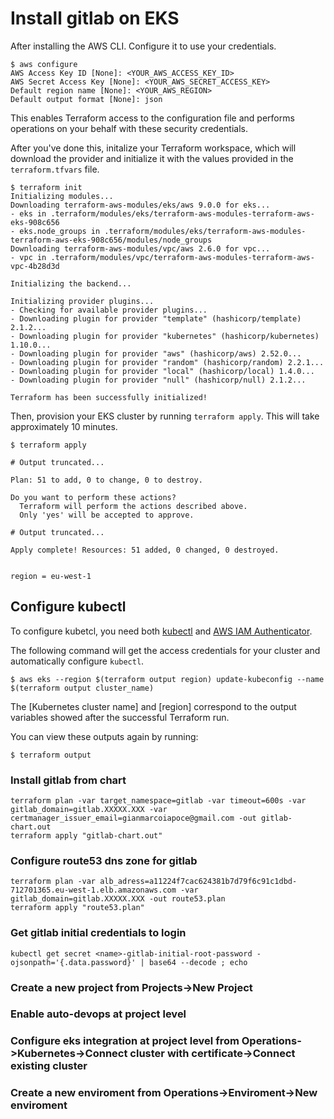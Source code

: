 # Install gitlab on EKS

After installing the AWS CLI. Configure it to use your credentials.

```shell
$ aws configure
AWS Access Key ID [None]: <YOUR_AWS_ACCESS_KEY_ID>
AWS Secret Access Key [None]: <YOUR_AWS_SECRET_ACCESS_KEY>
Default region name [None]: <YOUR_AWS_REGION>
Default output format [None]: json
```

This enables Terraform access to the configuration file and performs operations on your behalf with these security credentials.

After you've done this, initalize your Terraform workspace, which will download 
the provider and initialize it with the values provided in the `terraform.tfvars` file.

```shell
$ terraform init
Initializing modules...
Downloading terraform-aws-modules/eks/aws 9.0.0 for eks...
- eks in .terraform/modules/eks/terraform-aws-modules-terraform-aws-eks-908c656
- eks.node_groups in .terraform/modules/eks/terraform-aws-modules-terraform-aws-eks-908c656/modules/node_groups
Downloading terraform-aws-modules/vpc/aws 2.6.0 for vpc...
- vpc in .terraform/modules/vpc/terraform-aws-modules-terraform-aws-vpc-4b28d3d

Initializing the backend...

Initializing provider plugins...
- Checking for available provider plugins...
- Downloading plugin for provider "template" (hashicorp/template) 2.1.2...
- Downloading plugin for provider "kubernetes" (hashicorp/kubernetes) 1.10.0...
- Downloading plugin for provider "aws" (hashicorp/aws) 2.52.0...
- Downloading plugin for provider "random" (hashicorp/random) 2.2.1...
- Downloading plugin for provider "local" (hashicorp/local) 1.4.0...
- Downloading plugin for provider "null" (hashicorp/null) 2.1.2...

Terraform has been successfully initialized!
```

Then, provision your EKS cluster by running `terraform apply`. This will 
take approximately 10 minutes.

```shell
$ terraform apply

# Output truncated...

Plan: 51 to add, 0 to change, 0 to destroy.

Do you want to perform these actions?
  Terraform will perform the actions described above.
  Only 'yes' will be accepted to approve.

# Output truncated...

Apply complete! Resources: 51 added, 0 changed, 0 destroyed.


region = eu-west-1
```

## Configure kubectl

To configure kubetcl, you need both [kubectl](https://kubernetes.io/docs/tasks/tools/install-kubectl/) 
and [AWS IAM Authenticator](https://docs.aws.amazon.com/eks/latest/userguide/install-aws-iam-authenticator.html).

The following command will get the access credentials for your cluster and automatically
configure `kubectl`.

```shell
$ aws eks --region $(terraform output region) update-kubeconfig --name $(terraform output cluster_name)
```

The
[Kubernetes cluster name]
and [region] correspond to the output variables showed after the successful Terraform run.

You can view these outputs again by running:

```shell
$ terraform output
```

### Install gitlab from chart
```shell
terraform plan -var target_namespace=gitlab -var timeout=600s -var gitlab_domain=gitlab.XXXXX.XXX -var certmanager_issuer_email=gianmarcoiapoce@gmail.com -out gitlab-chart.out
terraform apply "gitlab-chart.out"

```

### Configure route53 dns zone for gitlab
```shell
terraform plan -var alb_adress=a11224f7cac624381b7d79f6c91c1dbd-712701365.eu-west-1.elb.amazonaws.com -var gitlab_domain=gitlab.XXXXX.XXX -out route53.plan
terraform apply "route53.plan"

```

### Get gitlab initial credentials to login
```shell
kubectl get secret <name>-gitlab-initial-root-password -ojsonpath='{.data.password}' | base64 --decode ; echo
```

### Create a new project from Projects->New Project 
### Enable auto-devops at project level
### Configure eks integration at project level from Operations->Kubernetes->Connect cluster with certificate->Connect existing cluster
### Create a new enviroment from Operations->Enviroment->New enviroment
